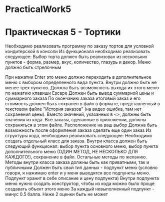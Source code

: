# PracticalWork5
# Практическая 5 - Тортики
Необходимо реализовать программу по заказу тортов для условной кондитерской в консоли
Из функционала необходимо реализовать следующее:
Выбор торта должен быть реализован из нескольких пунктов - форма, размер, вкус, количество, глазурь и декор. 
Меню должно быть стрелочным

При нажатии Enter это меню должно переходить в дополнительное меню с выбором определенного вида пункта. Внутри должно быть не менее трех пунктов. 
Должна быть возможность выхода их этого меню по нажатию клавиши Escape
Должен быть вывод суммарной цены и суммарного заказа
По окончанию заказа итоговый заказ и его стоимость должен быть сохранен в файл в формате, представленный в текстовом файле "История заказов" (на видео ошибка, там нет сохранения цены). Вместо значений, указанных в <>, должны быть значения из кода. Все заказы, сделанные в приложении, должны сохраняться в этом файле. Расположение на ваш выбор
Должна быть возможность после оформления заказа сделать еще один заказ
Из структуры кода, необходимо реализовать следующее:
Необходимо создать отдельный класс для заказа. Внутри класса должен быть следующий функционал: выбор пункта основного меню, выбор пункта дополнительного меню (ОДИН МЕТОД, НЕ НЕСКОЛЬКО ДЛЯ КАЖДОГО!), сохранение в файл. Остальные методы по желанию. Методы внутри класса заказа должны быть как приватными, так и публичными
Должен быть свой тип данных - подпункт меню (условно говоря, я нажимаю enter и у меня выводятся все подпункты меню. Подпункт хранит в себе описание и цену подпункта)
Внутри подпункта меню нужно создать конструктор, чтобы из кода можно было проще создавать объект этого меню
За каждый невыполненный подпункт - минус 0.5 балла. Ниже 2 оценки быть не может
